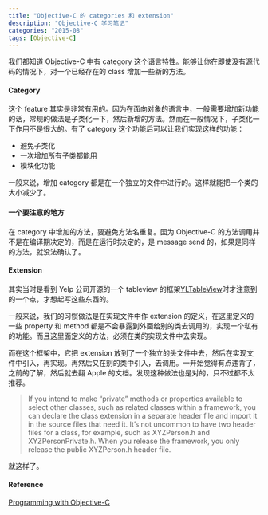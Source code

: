 ```yaml
---
title: "Objective-C 的 categories 和 extension"
description: "Objective-C 学习笔记"
categories: "2015-08"
tags: [Objective-C]
---
```


我们都知道 Objective-C 中有 category 这个语言特性。能够让你在即使没有源代码的情况下，对一个已经存在的 class 增加一些新的方法。

#### Category

这个 feature 其实是非常有用的。因为在面向对象的语言中，一般需要增加新功能的话，常规的做法是子类化一下，然后新增的方法。然而在一般情况下，子类化一下作用不是很大的。有了 category 这个功能后可以让我们实现这样的功能：

* 避免子类化
* 一次增加所有子类都能用
* 模块化功能

一般来说，增加 category 都是在一个独立的文件中进行的。这样就能把一个类的大小减少了。

#### 一个要注意的地方

在 category 中增加的方法，要避免方法名重复。因为 Objective-C 的方法调用并不是在编译期决定的，而是在运行时决定的，是 message send 的，如果是同样的方法，就没法确认了。


#### Extension

其实当时是看到 Yelp 公司开源的一个 tableview 的框架[YLTableView](https://github.com/Yelp/YLTableView)时才注意到的一个点，才想起写这些东西的。


一般来说，我们的习惯做法是在实现文件中作 extension 的定义，在这里定义的一些 property 和 method 都是不会暴露到外面给别的类去调用的，实现一个私有的功能。而且这里面定义的方法，必须在类的实现文件中去实现。

而在这个框架中，它把 extension 放到了一个独立的头文件中去，然后在实现文件中引入，再实现。再然后又在别的类中引入，去调用。一开始觉得有点违背了，之前的了解，然后就去翻 Apple 的文档。发现这种做法也是对的，只不过都不太推荐。

> If you intend to make “private” methods or properties available to select other classes, such as related classes within a framework, you can declare the class extension in a separate header file and import it in the source files that need it. It’s not uncommon to have two header files for a class, for example, such as XYZPerson.h and XYZPersonPrivate.h. When you release the framework, you only release the public XYZPerson.h header file.


就这样了。




#### Reference

[Programming with Objective-C](https://developer.apple.com/library/ios/documentation/Cocoa/Conceptual/ProgrammingWithObjectiveC/CustomizingExistingClasses/CustomizingExistingClasses.html)


